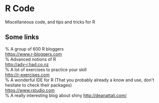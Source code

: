 # R Code  
Miscellaneous code, and tips and tricks for R  


## Some links
% A group of 600 R bloggers  
https://www.r-bloggers.com  
% Advanced notions of R  
http://adv-r.had.co.nz  
% A lot of exercises to practice your skill  
http://r-exercises.com  
% A wonderful IDE for R (That you probably already a know and use, don't hesitate to check their packages)  
https://www.rstudio.com  
% A really interesting blog about shiny
http://deanattali.com/


